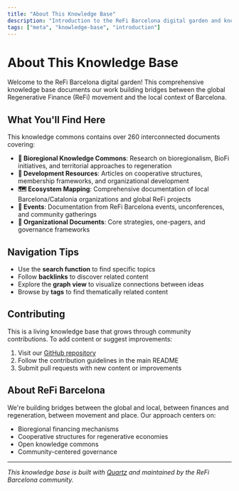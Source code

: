 ```yaml
---
title: "About This Knowledge Base"
description: "Introduction to the ReFi Barcelona digital garden and knowledge commons"
tags: ["meta", "knowledge-base", "introduction"]
---
```


# About This Knowledge Base

Welcome to the ReFi Barcelona digital garden! This comprehensive knowledge base documents our work building bridges between the global Regenerative Finance (ReFi) movement and the local context of Barcelona.

## What You'll Find Here

This knowledge commons contains over 260 interconnected documents covering:

- **🌿 Bioregional Knowledge Commons**: Research on bioregionalism, BioFi initiatives, and territorial approaches to regeneration
- **🔄 Development Resources**: Articles on cooperative structures, membership frameworks, and organizational development
- **🗺️ Ecosystem Mapping**: Comprehensive documentation of local Barcelona/Catalonia organizations and global ReFi projects
- **📅 Events**: Documentation from ReFi Barcelona events, unconferences, and community gatherings
- **🏢 Organizational Documents**: Core strategies, one-pagers, and governance frameworks

## Navigation Tips

- Use the **search function** to find specific topics
- Follow **backlinks** to discover related content
- Explore the **graph view** to visualize connections between ideas
- Browse by **tags** to find thematically related content

## Contributing

This is a living knowledge base that grows through community contributions. To add content or suggest improvements:

1. Visit our [GitHub repository](https://github.com/your-username/ReFi-Barcelona)
2. Follow the contribution guidelines in the main README
3. Submit pull requests with new content or improvements

## About ReFi Barcelona

We're building bridges between the global and local, between finances and regeneration, between movement and place. Our approach centers on:

- Bioregional financing mechanisms
- Cooperative structures for regenerative economies  
- Open knowledge commons
- Community-centered governance

---

*This knowledge base is built with [Quartz](https://quartz.jzhao.xyz) and maintained by the ReFi Barcelona community.*
